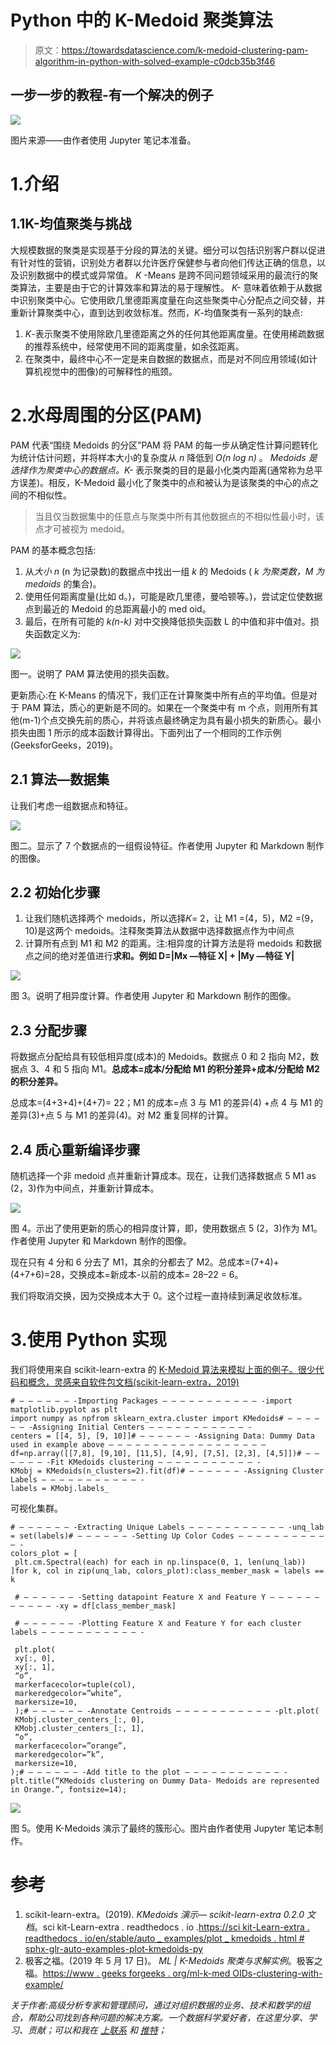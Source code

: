 # Python 中的 K-Medoid 聚类算法

> 原文：<https://towardsdatascience.com/k-medoid-clustering-pam-algorithm-in-python-with-solved-example-c0dcb35b3f46>

## 一步一步的教程-有一个解决的例子

![](img/ce88be8b3e670d731908fa8deef8d4a9.png)

图片来源——由作者使用 Jupyter 笔记本准备。

# 1.介绍

## 1.1K-均值聚类与挑战

大规模数据的聚类是实现基于分段的算法的关键。细分可以包括识别客户群以促进有针对性的营销，识别处方者群以允许医疗保健参与者向他们传达正确的信息，以及识别数据中的模式或异常值。 *K* -Means 是跨不同问题领域采用的最流行的聚类算法，主要是由于它的计算效率和算法的易于理解性。 *K-* 意味着依赖于从数据中识别聚类中心。它使用欧几里德距离度量在向这些聚类中心分配点之间交替，并重新计算聚类中心，直到达到收敛标准。然而，*K*-均值聚类有一系列的缺点:

1.  *K*-表示聚类不使用除欧几里德距离之外的任何其他距离度量。在使用稀疏数据的推荐系统中，经常使用不同的距离度量，如余弦距离。
2.  在聚类中，最终中心不一定是来自数据的数据点，而是对不同应用领域(如计算机视觉中的图像)的可解释性的瓶颈。

# 2.水母周围的分区(PAM)

PAM 代表“围绕 Medoids 的分区”PAM 将 PAM 的每一步从确定性计算问题转化为统计估计问题，并将样本大小的复杂度从 *n* 降低到 *O(n log n)* 。 *Medoids 是选择作为聚类中心的数据点。K-* 表示聚类的目的是最小化类内距离(通常称为总平方误差)。相反，K-Medoid 最小化了聚类中的点和被认为是该聚类的中心的点之间的不相似性。

> 当且仅当数据集中的任意点与聚类中所有其他数据点的不相似性最小时，该点才可被视为 medoid。

PAM 的基本概念包括:

1.  从*大小 n* (n 为记录数)的数据点中找出一组 *k* 的 Medoids ( *k 为聚类数，M 为 medoids* 的集合)。
2.  使用任何距离度量(比如 d。)，可能是欧几里德，曼哈顿等。)，尝试定位使数据点到最近的 Medoid 的总距离最小的 med oid。
3.  最后，在所有可能的 *k(n-k)* 对中交换降低损失函数 L 的中值和非中值对。损失函数定义为:

![](img/62a4c08c6ffb7cf2758f8027d4af7296.png)

图一。说明了 PAM 算法使用的损失函数。

更新质心:在 K-Means 的情况下，我们正在计算聚类中所有点的平均值。但是对于 PAM 算法，质心的更新是不同的。如果在一个聚类中有 m 个点，则用所有其他(m-1)个点交换先前的质心，并将该点最终确定为具有最小损失的新质心。最小损失由图 1 所示的成本函数计算得出。下面列出了一个相同的工作示例(GeeksforGeeks，2019)。

## 2.1 算法—数据集

让我们考虑一组数据点和特征。

![](img/f80f9bb8bd72f3573104a0faadc50175.png)

图二。显示了 7 个数据点的一组假设特征。作者使用 Jupyter 和 Markdown 制作的图像。

## 2.2 初始化步骤

1.  让我们随机选择两个 medoids，所以选择𝐾= 2，让 M1 =(4，5)，M2 =(9，10)是这两个 medoids。注释聚类算法从数据中选择数据点作为中间点
2.  计算所有点到 M1 和 M2 的距离。注:相异度的计算方法是将 medoids 和数据点之间的绝对差值进行**求和。例如 D=|Mx —特征 X| + |My —特征 Y|**

![](img/600e3bbabf5e31f2aa0ce7fb2fb69e0a.png)

图 3。说明了相异度计算。作者使用 Jupyter 和 Markdown 制作的图像。

## 2.3 分配步骤

将数据点分配给具有较低相异度(成本)的 Medoids。数据点 0 和 2 指向 M2，数据点 3、4 和 5 指向 M1。**总成本=成本/分配给 M1 的积分差异+成本/分配给 M2 的积分差异。**

总成本=(4+3+4)+(4+7)= 22；M1 的成本=点 3 与 M1 的差异(4) +点 4 与 M1 的差异(3)+点 5 与 M1 的差异(4)。对 M2 重复同样的计算。

## 2.4 质心重新编译步骤

随机选择一个非 medoid 点并重新计算成本。现在，让我们选择数据点 5 M1 as (2，3)作为中间点，并重新计算成本。

![](img/e5a5d9514bbbb42fb7da80d32ec5cffc.png)

图 4。示出了使用更新的质心的相异度计算，即，使用数据点 5 (2，3)作为 M1。作者使用 Jupyter 和 Markdown 制作的图像。

现在只有 4 分和 6 分去了 M1，其余的分都去了 M2。总成本=(7+4)+(4+7+6)=28，交换成本=新成本-以前的成本= 28–22 = 6。

我们将取消交换，因为交换成本大于 0。这个过程一直持续到满足收敛标准。

# 3.使用 Python 实现

我们将使用来自 scikit-learn-extra 的 [K-Medoid 算法来模拟上面的例子。很少代码和概念，灵感来自软件包文档(scikit-learn-extra，2019)](https://scikit-learn-extra.readthedocs.io/en/stable/generated/sklearn_extra.cluster.KMedoids.html)

```
# — — — — — — -Importing Packages — — — — — — — — — — — -import matplotlib.pyplot as plt
import numpy as npfrom sklearn_extra.cluster import KMedoids# — — — — — — -Assigning Initial Centers — — — — — — — — — — — -
centers = [[4, 5], [9, 10]]# — — — — — — -Assigning Data: Dummy Data used in example above — — — — — — — — — — — — — — — — — — 
df=np.array([[7,8], [9,10], [11,5], [4,9], [7,5], [2,3], [4,5]])# — — — — — — -Fit KMedoids clustering — — — — — — — — — — — -
KMobj = KMedoids(n_clusters=2).fit(df)# — — — — — — -Assigning Cluster Labels — — — — — — — — — — — -
labels = KMobj.labels_
```

可视化集群。

```
# — — — — — — -Extracting Unique Labels — — — — — — — — — — — -unq_lab = set(labels)# — — — — — — -Setting Up Color Codes — — — — — — — — — — — -
colors_plot = [
 plt.cm.Spectral(each) for each in np.linspace(0, 1, len(unq_lab))
]for k, col in zip(unq_lab, colors_plot):class_member_mask = labels == k

 # — — — — — — -Setting datapoint Feature X and Feature Y — — — — — — — — — — — -xy = df[class_member_mask]

 # — — — — — — -Plotting Feature X and Feature Y for each cluster labels — — — — — — — — — — — -

 plt.plot(
 xy[:, 0],
 xy[:, 1],
 “o”,
 markerfacecolor=tuple(col),
 markeredgecolor=”white”,
 markersize=10,
 );# — — — — — — -Annotate Centroids — — — — — — — — — — — -plt.plot(
 KMobj.cluster_centers_[:, 0],
 KMobj.cluster_centers_[:, 1],
 “o”,
 markerfacecolor=”orange”,
 markeredgecolor=”k”,
 markersize=10,
);# — — — — — — -Add title to the plot — — — — — — — — — — — -plt.title(“KMedoids clustering on Dummy Data- Medoids are represented in Orange.”, fontsize=14);
```

![](img/ce88be8b3e670d731908fa8deef8d4a9.png)

图 5。使用 K-Medoids 演示了最终的簇形心。图片由作者使用 Jupyter 笔记本制作。

# **参考**

1.  scikit-learn-extra。(2019). *KMedoids 演示— scikit-learn-extra 0.2.0 文档*。sci kit-Learn-extra . readthedocs . io .[https://sci kit-Learn-extra . readthedocs . io/en/stable/auto _ examples/plot _ kmedoids . html # sphx-glr-auto-examples-plot-kmedoids-py](https://scikit-learn-extra.readthedocs.io/en/stable/auto_examples/plot_kmedoids.html#sphx-glr-auto-examples-plot-kmedoids-py)
2.  极客之福。(2019 年 5 月 17 日)。 *ML | K-Medoids 聚类与求解实例*。极客之福。[https://www . geeks forgeeks . org/ml-k-med OIDs-clustering-with-example/](https://www.geeksforgeeks.org/ml-k-medoids-clustering-with-example/)

*关于作者:高级分析专家和管理顾问，通过对组织数据的业务、技术和数学的组合，帮助公司找到各种问题的解决方案。一个数据科学爱好者，在这里分享、学习、贡献；可以和我在* [*上联系*](https://www.linkedin.com/in/angel-das-9532bb12a/) *和* [*推特*](https://twitter.com/dasangel07_andy)*；*